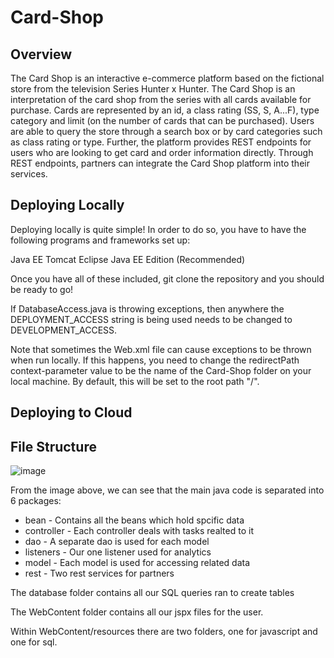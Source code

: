 # Card-Shop

## Overview
The Card Shop is an interactive e-commerce platform based on the fictional store from the television Series Hunter x Hunter. The Card Shop is an interpretation of the card shop from the series with all cards available for purchase. Cards are represented by an id, a class rating (SS, S, A...F), type category and limit (on the number of cards that can be purchased). Users are able to query the store through a search box or by card categories such as class rating or type. Further, the  platform provides REST endpoints for users who are looking to get card and order information directly. Through REST endpoints, partners can integrate the Card Shop platform into their services.


## Deploying Locally

Deploying locally is quite simple! In order to do so, you have to have the following programs and frameworks set up:

Java EE
Tomcat
Eclipse Java EE Edition (Recommended)

Once you have all of these included, git clone the repository and you should be ready to go!

If DatabaseAccess.java is throwing exceptions, then anywhere the DEPLOYMENT_ACCESS string is being used needs to be changed to DEVELOPMENT_ACCESS.

Note that sometimes the Web.xml file can cause exceptions to be thrown when run locally. If this happens, you need to change the redirectPath context-parameter value to be the name of the Card-Shop folder on your local machine. By default, this will be set to the root path "/".

## Deploying to Cloud

## File Structure
![image](https://user-images.githubusercontent.com/35306396/79798985-c6c53e80-8327-11ea-8148-b5923fd9cb7a.png)

From the image above, we can see that the main java code is separated into 6 packages: 
- bean - Contains all the beans which hold spcific data
- controller - Each controller deals with tasks realted to it
- dao - A separate dao is used for each model
- listeners - Our one listener used for analytics
- model - Each model is used for accessing related data
- rest - Two rest services for partners

The database folder contains all our SQL queries ran to create tables

The WebContent folder contains all our jspx files for the user.

Within WebContent/resources there are two folders, one for javascript and one for sql.
